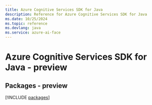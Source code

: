 ```yaml
---
title: Azure Cognitive Services SDK for Java
description: Reference for Azure Cognitive Services SDK for Java
ms.date: 10/25/2024
ms.topic: reference
ms.devlang: java
ms.service: azure-ai-face
---
```

# Azure Cognitive Services SDK for Java - preview
## Packages - preview
[!INCLUDE [packages](cognitive-services-index.md)]